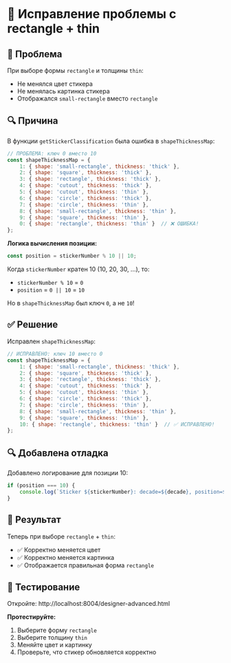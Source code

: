 # 🔧 Исправление проблемы с rectangle + thin

## 🎯 Проблема
При выборе формы `rectangle` и толщины `thin`:
- Не менялся цвет стикера
- Не менялась картинка стикера
- Отображался `small-rectangle` вместо `rectangle`

## 🔍 Причина
В функции `getStickerClassification` была ошибка в `shapeThicknessMap`:

```javascript
// ПРОБЛЕМА: ключ 0 вместо 10
const shapeThicknessMap = {
    1: { shape: 'small-rectangle', thickness: 'thick' },
    2: { shape: 'square', thickness: 'thick' },
    3: { shape: 'rectangle', thickness: 'thick' },
    4: { shape: 'cutout', thickness: 'thick' },
    5: { shape: 'cutout', thickness: 'thin' },
    6: { shape: 'circle', thickness: 'thick' },
    7: { shape: 'circle', thickness: 'thin' },
    8: { shape: 'small-rectangle', thickness: 'thin' },
    9: { shape: 'square', thickness: 'thin' },
    0: { shape: 'rectangle', thickness: 'thin' }  // ❌ ОШИБКА!
};
```

**Логика вычисления позиции:**
```javascript
const position = stickerNumber % 10 || 10;
```

Когда `stickerNumber` кратен 10 (10, 20, 30, ...), то:
- `stickerNumber % 10` = `0`
- `position` = `0 || 10` = `10`

Но в `shapeThicknessMap` был ключ `0`, а не `10`!

## ✅ Решение
Исправлен `shapeThicknessMap`:

```javascript
// ИСПРАВЛЕНО: ключ 10 вместо 0
const shapeThicknessMap = {
    1: { shape: 'small-rectangle', thickness: 'thick' },
    2: { shape: 'square', thickness: 'thick' },
    3: { shape: 'rectangle', thickness: 'thick' },
    4: { shape: 'cutout', thickness: 'thick' },
    5: { shape: 'cutout', thickness: 'thin' },
    6: { shape: 'circle', thickness: 'thick' },
    7: { shape: 'circle', thickness: 'thin' },
    8: { shape: 'small-rectangle', thickness: 'thin' },
    9: { shape: 'square', thickness: 'thin' },
    10: { shape: 'rectangle', thickness: 'thin' }  // ✅ ИСПРАВЛЕНО!
};
```

## 🔍 Добавлена отладка
Добавлено логирование для позиции 10:
```javascript
if (position === 10) {
    console.log(`Sticker ${stickerNumber}: decade=${decade}, position=${position}, shapeThickness=`, shapeThickness);
}
```

## 🎉 Результат
Теперь при выборе `rectangle` + `thin`:
- ✅ Корректно меняется цвет
- ✅ Корректно меняется картинка
- ✅ Отображается правильная форма `rectangle`

## 🚀 Тестирование
Откройте: http://localhost:8004/designer-advanced.html

**Протестируйте:**
1. Выберите форму `rectangle`
2. Выберите толщину `thin`
3. Меняйте цвет и картинку
4. Проверьте, что стикер обновляется корректно
